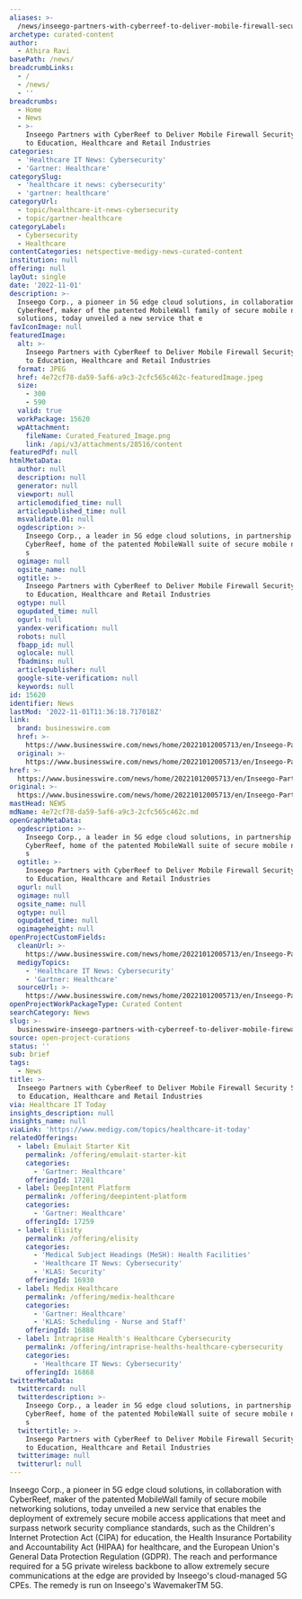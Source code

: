 ```yaml
---
aliases: >-
  /news/inseego-partners-with-cyberreef-to-deliver-mobile-firewall-security-solution-to-education-healthcare-and-retail-industries
archetype: curated-content
author:
  - Athira Ravi
basePath: /news/
breadcrumbLinks:
  - /
  - /news/
  - ''
breadcrumbs:
  - Home
  - News
  - >-
    Inseego Partners with CyberReef to Deliver Mobile Firewall Security Solution
    to Education, Healthcare and Retail Industries
categories:
  - 'Healthcare IT News: Cybersecurity'
  - 'Gartner: Healthcare'
categorySlug:
  - 'healthcare it news: cybersecurity'
  - 'gartner: healthcare'
categoryUrl:
  - topic/healthcare-it-news-cybersecurity
  - topic/gartner-healthcare
categoryLabel:
  - Cybersecurity
  - Healthcare
contentCategories: netspective-medigy-news-curated-content
institution: null
offering: null
layOut: single
date: '2022-11-01'
description: >-
  Inseego Corp., a pioneer in 5G edge cloud solutions, in collaboration with
  CyberReef, maker of the patented MobileWall family of secure mobile networking
  solutions, today unveiled a new service that e
favIconImage: null
featuredImage:
  alt: >-
    Inseego Partners with CyberReef to Deliver Mobile Firewall Security Solution
    to Education, Healthcare and Retail Industries
  format: JPEG
  href: 4e72cf78-da59-5af6-a9c3-2cfc565c462c-featuredImage.jpeg
  size:
    - 300
    - 590
  valid: true
  workPackage: 15620
  wpAttachment:
    fileName: Curated_Featured_Image.png
    link: /api/v3/attachments/28516/content
featuredPdf: null
htmlMetaData:
  author: null
  description: null
  generator: null
  viewport: null
  articlemodified_time: null
  articlepublished_time: null
  msvalidate.01: null
  ogdescription: >-
    Inseego Corp., a leader in 5G edge cloud solutions, in partnership with
    CyberReef, home of the patented MobileWall suite of secure mobile networking
    s
  ogimage: null
  ogsite_name: null
  ogtitle: >-
    Inseego Partners with CyberReef to Deliver Mobile Firewall Security Solution
    to Education, Healthcare and Retail Industries
  ogtype: null
  ogupdated_time: null
  ogurl: null
  yandex-verification: null
  robots: null
  fbapp_id: null
  oglocale: null
  fbadmins: null
  articlepublisher: null
  google-site-verification: null
  keywords: null
id: 15620
identifier: News
lastMod: '2022-11-01T11:36:18.717018Z'
link:
  brand: businesswire.com
  href: >-
    https://www.businesswire.com/news/home/20221012005713/en/Inseego-Partners-with-CyberReef-to-Deliver-Mobile-Firewall-Security-Solution-to-Education-Healthcare-and-Retail-Industries
  original: >-
    https://www.businesswire.com/news/home/20221012005713/en/Inseego-Partners-with-CyberReef-to-Deliver-Mobile-Firewall-Security-Solution-to-Education-Healthcare-and-Retail-Industries
href: >-
  https://www.businesswire.com/news/home/20221012005713/en/Inseego-Partners-with-CyberReef-to-Deliver-Mobile-Firewall-Security-Solution-to-Education-Healthcare-and-Retail-Industries
original: >-
  https://www.businesswire.com/news/home/20221012005713/en/Inseego-Partners-with-CyberReef-to-Deliver-Mobile-Firewall-Security-Solution-to-Education-Healthcare-and-Retail-Industries
mastHead: NEWS
mdName: 4e72cf78-da59-5af6-a9c3-2cfc565c462c.md
openGraphMetaData:
  ogdescription: >-
    Inseego Corp., a leader in 5G edge cloud solutions, in partnership with
    CyberReef, home of the patented MobileWall suite of secure mobile networking
    s
  ogtitle: >-
    Inseego Partners with CyberReef to Deliver Mobile Firewall Security Solution
    to Education, Healthcare and Retail Industries
  ogurl: null
  ogimage: null
  ogsite_name: null
  ogtype: null
  ogupdated_time: null
  ogimageheight: null
openProjectCustomFields:
  cleanUrl: >-
    https://www.businesswire.com/news/home/20221012005713/en/Inseego-Partners-with-CyberReef-to-Deliver-Mobile-Firewall-Security-Solution-to-Education-Healthcare-and-Retail-Industries
  medigyTopics:
    - 'Healthcare IT News: Cybersecurity'
    - 'Gartner: Healthcare'
  sourceUrl: >-
    https://www.businesswire.com/news/home/20221012005713/en/Inseego-Partners-with-CyberReef-to-Deliver-Mobile-Firewall-Security-Solution-to-Education-Healthcare-and-Retail-Industries
openProjectWorkPackageType: Curated Content
searchCategory: News
slug: >-
  businesswire-inseego-partners-with-cyberreef-to-deliver-mobile-firewall-security-solution-to-education-healthcare-and-retail-industries
source: open-project-curations
status: ''
sub: brief
tags:
  - News
title: >-
  Inseego Partners with CyberReef to Deliver Mobile Firewall Security Solution
  to Education, Healthcare and Retail Industries
via: Healthcare IT Today
insights_description: null
insights_name: null
viaLink: 'https://www.medigy.com/topics/healthcare-it-today'
relatedOfferings:
  - label: Emulait Starter Kit
    permalink: /offering/emulait-starter-kit
    categories:
      - 'Gartner: Healthcare'
    offeringId: 17281
  - label: DeepIntent Platform
    permalink: /offering/deepintent-platform
    categories:
      - 'Gartner: Healthcare'
    offeringId: 17259
  - label: Elisity
    permalink: /offering/elisity
    categories:
      - 'Medical Subject Headings (MeSH): Health Facilities'
      - 'Healthcare IT News: Cybersecurity'
      - 'KLAS: Security'
    offeringId: 16930
  - label: Medix Healthcare
    permalink: /offering/medix-healthcare
    categories:
      - 'Gartner: Healthcare'
      - 'KLAS: Scheduling - Nurse and Staff'
    offeringId: 16888
  - label: Intraprise Health's Healthcare Cybersecurity
    permalink: /offering/intraprise-healths-healthcare-cybersecurity
    categories:
      - 'Healthcare IT News: Cybersecurity'
    offeringId: 16868
twitterMetaData:
  twittercard: null
  twitterdescription: >-
    Inseego Corp., a leader in 5G edge cloud solutions, in partnership with
    CyberReef, home of the patented MobileWall suite of secure mobile networking
    s
  twittertitle: >-
    Inseego Partners with CyberReef to Deliver Mobile Firewall Security Solution
    to Education, Healthcare and Retail Industries
  twitterimage: null
  twitterurl: null
---
```

<p>Inseego Corp., a pioneer in 5G edge cloud solutions, in collaboration with CyberReef, maker of the patented MobileWall family of secure mobile networking solutions, today unveiled a new service that enables the deployment of extremely secure mobile access applications that meet and surpass network security compliance standards, such as the Children's Internet Protection Act (CIPA) for education, the Health Insurance Portability and Accountability Act (HIPAA) for healthcare, and the European Union's General Data Protection Regulation (GDPR). The reach and performance required for a 5G private wireless backbone to allow extremely secure communications at the edge are provided by Inseego's cloud-managed 5G CPEs. The remedy is run on Inseego's WavemakerTM 5G.</p>